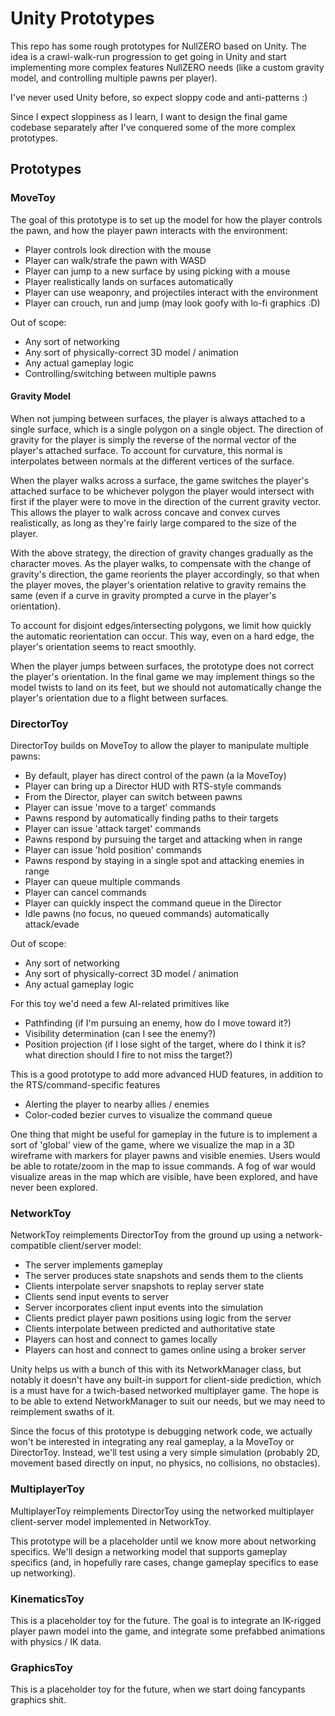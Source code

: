 
# Unity Prototypes

This repo has some rough prototypes for NullZERO based on Unity.
The idea is a crawl-walk-run progression to get going in Unity and start
implementing more complex features NullZERO needs (like a custom gravity model,
and controlling multiple pawns per player).

I've never used Unity before, so expect sloppy code and anti-patterns :)

Since I expect sloppiness as I learn, I want to design the final game codebase
separately after I've conquered some of the more complex prototypes.

## Prototypes

### MoveToy

The goal of this prototype is to set up the model for how the player controls
the pawn, and how the player pawn interacts with the environment:

* Player controls look direction with the mouse
* Player can walk/strafe the pawn with WASD
* Player can jump to a new surface by using picking with a mouse
* Player realistically lands on surfaces automatically
* Player can use weaponry, and projectiles interact with the environment
* Player can crouch, run and jump (may look goofy with lo-fi graphics :D)

Out of scope:

* Any sort of networking
* Any sort of physically-correct 3D model / animation
* Any actual gameplay logic
* Controlling/switching between multiple pawns

#### Gravity Model

When not jumping between surfaces, the player is always attached to a single
surface, which is a single polygon on a single object. The direction of gravity
for the player is simply the reverse of the normal vector of the player's
attached surface. To account for curvature, this normal is interpolates between
normals at the different vertices of the surface.

When the player walks across a surface, the game switches the player's attached
surface to be whichever polygon the player would intersect with first if the
player were to move in the direction of the current gravity vector. This allows
the player to walk across concave and convex curves realistically, as long as
they're fairly large compared to the size of the player.

With the above strategy, the direction of gravity changes gradually as the
character moves. As the player walks, to compensate with the change of
gravity's direction, the game reorients the player accordingly, so that when
the player moves, the player's orientation relative to gravity remains the same
(even if a curve in gravity prompted a curve in the player's orientation).

To account for disjoint edges/intersecting polygons, we limit how quickly the
automatic reorientation can occur. This way, even on a hard edge, the player's
orientation seems to react smoothly.

When the player jumps between surfaces, the prototype does not correct the
player's orientation. In the final game we may implement things so the model
twists to land on its feet, but we should not automatically change the player's
orientation due to a flight between surfaces.

### DirectorToy

DirectorToy builds on MoveToy to allow the player to manipulate multiple pawns:

* By default, player has direct control of the pawn (a la MoveToy)
* Player can bring up a Director HUD with RTS-style commands
* From the Director, player can switch between pawns
* Player can issue 'move to a target' commands
* Pawns respond by automatically finding paths to their targets
* Player can issue 'attack target' commands
* Pawns respond by pursuing the target and attacking when in range
* Player can issue 'hold position' commands
* Pawns respond by staying in a single spot and attacking enemies in range
* Player can queue multiple commands
* Player can cancel commands
* Player can quickly inspect the command queue in the Director
* Idle pawns (no focus, no queued commands) automatically attack/evade

Out of scope:

* Any sort of networking
* Any sort of physically-correct 3D model / animation
* Any actual gameplay logic

For this toy we'd need a few AI-related primitives like

* Pathfinding (if I'm pursuing an enemy, how do I move toward it?)
* Visibility determination (can I see the enemy?)
* Position projection (if I lose sight of the target, where do I think it is?
  what direction should I fire to not miss the target?)

This is a good prototype to add more advanced HUD features, in addition to the
RTS/command-specific features

* Alerting the player to nearby allies / enemies
* Color-coded bezier curves to visualize the command queue

One thing that might be useful for gameplay in the future is to implement a
sort of 'global' view of the game, where we visualize the map in a 3D wireframe
with markers for player pawns and visible enemies. Users would be able to
rotate/zoom in the map to issue commands. A fog of war would visualize areas in
the map which are visible, have been explored, and have never been explored.

### NetworkToy

NetworkToy reimplements DirectorToy from the ground up using a
network-compatible client/server model:

* The server implements gameplay
* The server produces state snapshots and sends them to the clients
* Clients interpolate server snapshots to replay server state
* Clients send input events to server
* Server incorporates client input events into the simulation
* Clients predict player pawn positions using logic from the server
* Clients interpolate between predicted and authoritative state
* Players can host and connect to games locally
* Players can host and connect to games online using a broker server

Unity helps us with a bunch of this with its NetworkManager class, but notably
it doesn't have any built-in support for client-side prediction, which is a
must have for a twich-based networked multiplayer game. The hope is to be able
to extend NetworkManager to suit our needs, but we may need to reimplement
swaths of it.

Since the focus of this prototype is debugging network code, we actually won't
be interested in integrating any real gameplay, a la MoveToy or DirectorToy.
Instead, we'll test using a very simple simulation (probably 2D, movement based
directly on input, no physics, no collisions, no obstacles).

### MultiplayerToy

MultiplayerToy reimplements DirectorToy using the networked multiplayer
client-server model implemented in NetworkToy.

This prototype will be a placeholder until we know more about networking
specifics. We'll design a networking model that supports gameplay specifics
(and, in hopefully rare cases, change gameplay specifics to ease up
networking).

### KinematicsToy

This is a placeholder toy for the future. The goal is to integrate an IK-rigged
player pawn model into the game, and integrate some prefabbed animations with
physics / IK data.

### GraphicsToy

This is a placeholder toy for the future, when we start doing fancypants
graphics shit.

